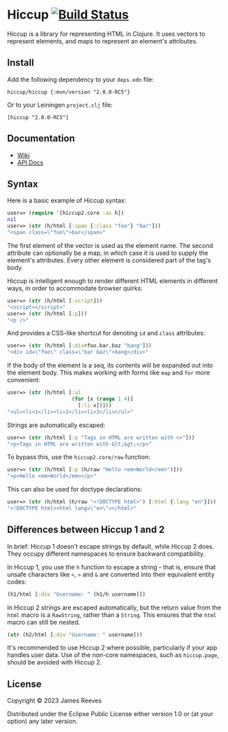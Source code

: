 # Hiccup [![Build Status](https://github.com/weavejester/hiccup/actions/workflows/test.yml/badge.svg)](https://github.com/weavejester/hiccup/actions/workflows/test.yml)

Hiccup is a library for representing HTML in Clojure. It uses vectors
to represent elements, and maps to represent an element's attributes.

## Install

Add the following dependency to your `deps.edn` file:

    hiccup/hiccup {:mvn/version "2.0.0-RC5"}

Or to your Leiningen `project.clj` file:

    [hiccup "2.0.0-RC5"]

## Documentation

* [Wiki](https://github.com/weavejester/hiccup/wiki)
* [API Docs](http://weavejester.github.io/hiccup)

## Syntax

Here is a basic example of Hiccup syntax:

```clojure
user=> (require '[hiccup2.core :as h])
nil
user=> (str (h/html [:span {:class "foo"} "bar"]))
"<span class=\"foo\">bar</span>"
```

The first element of the vector is used as the element name. The second
attribute can optionally be a map, in which case it is used to supply
the element's attributes. Every other element is considered part of the
tag's body.

Hiccup is intelligent enough to render different HTML elements in
different ways, in order to accommodate browser quirks:

```clojure
user=> (str (h/html [:script]))
"<script></script>"
user=> (str (h/html [:p]))
"<p />"
```

And provides a CSS-like shortcut for denoting `id` and `class`
attributes:

```clojure
user=> (str (h/html [:div#foo.bar.baz "bang"]))
"<div id=\"foo\" class=\"bar baz\">bang</div>"
```

If the body of the element is a seq, its contents will be expanded out
into the element body. This makes working with forms like `map` and
`for` more convenient:

```clojure
user=> (str (h/html [:ul
                     (for [x (range 1 4)]
                       [:li x])]))
"<ul><li>1</li><li>2</li><li>3</li></ul>"
```

Strings are automatically escaped:

```clojure
user=> (str (h/html [:p "Tags in HTML are written with <>"]))
"<p>Tags in HTML are written with &lt;&gt;</p>"
```

To bypass this, use the `hiccup2.core/raw` function:

```clojure
user=> (str (h/html [:p (h/raw "Hello <em>World</em>")]))
"<p>Hello <em>World</em></p>"
```

This can also be used for doctype declarations:

```clojure
user=> (str (h/html (h/raw "<!DOCTYPE html>") [:html {:lang "en"}]))
"<!DOCTYPE html><html lang=\"en\"></html>"
```

## Differences between Hiccup 1 and 2

In brief: Hiccup 1 doesn't escape strings by default, while Hiccup 2
does. They occupy different namespaces to ensure backward compatibility.

In Hiccup 1, you use the `h` function to escape a string - that is,
ensure that unsafe characters like `<`, `>` and `&` are converted into
their equivalent entity codes:

```clojure
(h1/html [:div "Username: " (h1/h username)])
```

In Hiccup 2 strings are escaped automatically, but the return value from
the `html` macro is a `RawString`, rather than a `String`. This ensures
that the `html` macro can still be nested.

```clojure
(str (h2/html [:div "Username: " username]))
```

It's recommended to use Hiccup 2 where possible, particularly if your
app handles user data. Use of the non-core namespaces, such as
`hiccup.page`, should be avoided with Hiccup 2.

## License

Copyright © 2023 James Reeves

Distributed under the Eclipse Public License either version 1.0 or (at
your option) any later version.
